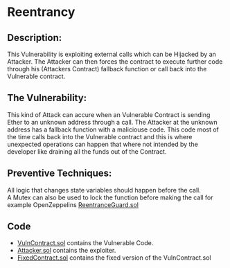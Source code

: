 # Reentrancy

## Description:

This Vulnerability is exploiting external calls which can be Hijacked by an Attacker. The Attacker can then forces the contract to execute further code through his (Attackers Contract) fallback function or call back into the Vulnerable contract.

## The Vulnerability:

This kind of Attack can accure when an Vulnerable Contract is sending Ether to an unknown address through a call. The Attacker at the unknown address has a fallback function with a maliciouse code. This code most of the time calls back into the Vulnerable contract and this is where unexpected operations can happen that where not intended by the developer like draining all the funds out of the Contract.

## Preventive Techniques:

All logic that changes state variables should happen before the call. \
A Mutex can also be used to lock the function before making the call for example OpenZeppelins [ReentranceGuard.sol](https://github.com/OpenZeppelin/openzeppelin-contracts/blob/master/contracts/security/ReentrancyGuard.sol)

## Code

- [VulnContract.sol](VulnContract.sol) contains the Vulnerable Code.
- [Attacker.sol](Attacker.sol) contains the exploiter.
- [FixedContract.sol](FixedContract.sol) contains the fixed version of the VulnContract.sol
